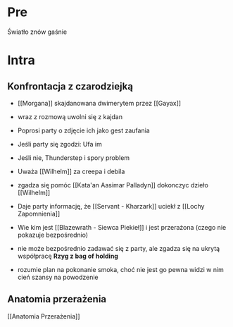# Pre
Światło znów gaśnie

# Intra
## Konfrontacja z czarodziejką
* [[Morgana]] skajdanowana dwimerytem przez [[Gayax]]
* wraz z rozmową uwolni się z kajdan
* Poprosi party o zdjęcie ich jako gest zaufania
* Jeśli party się zgodzi: Ufa im
* Jeśli nie, Thunderstep i spory problem

* Uważa [[Wilhelm]] za creepa i debila
* zgadza się pomóc [[Kata'an Aasimar Palladyn]] dokonczyc dzieło [[Wilhelm]]
* Daje party informację, że [[Servant - Kharzark]] uciekł z [[Lochy Zapomnienia]]
* Wie kim jest [[Blazewrath - Siewca Piekieł]] i jest przerażona (czego nie pokazuje bezpośrednio)
* nie może bezpośrednio zadawać się z party, ale zgadza się na ukrytą współpracę
**Rzyg z bag of holding**

* rozumie plan na pokonanie smoka, choć nie jest go pewna widzi w nim cień szansy na powodzenie


## Anatomia przerażenia
[[Anatomia Przerażenia]]

